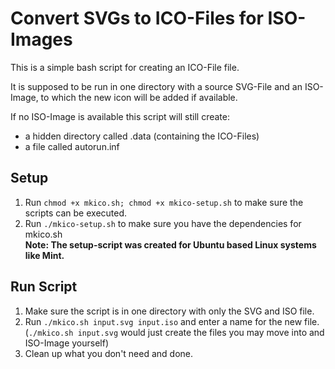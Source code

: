 # Convert SVGs to ICO-Files for ISO-Images
This is a simple bash script for creating an ICO-File file.

It is supposed to be run in one directory with a source SVG-File and an ISO-Image, to which the new icon will be added if available.

If no ISO-Image is available this script will still create:
- a hidden directory called .data (containing the ICO-Files)
- a file called autorun.inf

## Setup

1. Run ``chmod +x mkico.sh; chmod +x mkico-setup.sh`` to make sure the scripts can be executed.
2. Run ``./mkico-setup.sh`` to make sure you have the dependencies for mkico.sh
<br>**Note: The setup-script was created for Ubuntu based Linux systems like Mint.**

## Run Script
1. Make sure the script is in one directory with only the SVG and ISO file.
2. Run ``./mkico.sh input.svg input.iso`` and enter a name for the new file.
   (``./mkico.sh input.svg`` would just create the files you may move into and ISO-Image yourself)
3. Clean up what you don't need and done.
